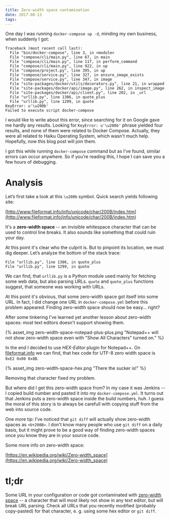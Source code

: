 ```yaml
---
title: Zero-width space contamination
date: 2017-08-13
tags:
---
```


One day I was running `docker-compose up -d`, minding my own business, when suddenly I got:

```
Traceback (most recent call last):
  File "bin/docker-compose", line 3, in <module>
  File "compose/cli/main.py", line 67, in main
  File "compose/cli/main.py", line 117, in perform_command
  File "compose/cli/main.py", line 922, in up
  File "compose/project.py", line 395, in up
  File "compose/service.py", line 327, in ensure_image_exists
  File "compose/service.py", line 347, in image
  File "site-packages/docker/utils/decorators.py", line 21, in wrapped
  File "site-packages/docker/api/image.py", line 262, in inspect_image
  File "site-packages/docker/api/client.py", line 202, in _url
  File "urllib.py", line 1306, in quote_plus
  File "urllib.py", line 1299, in quote
KeyError: u'\u200b'
Failed to execute script docker-compose
```

I would like to write about this error, since searching for it on Google gave me hardly any results. Looking for `KeyError: u'\u200b'` phrase yielded four results, and none of them were related to Docker Compose. Actually, they were all related to Haiku Operating System, which wasn't much help. Hopefully, now this blog post will join them.

I got this while running `docker-compose` command but as I’ve found, similar errors can occur anywhere. So if you’re reading this, I hope I can save you a few hours of debugging.

# Analysis

Let’s first take a look at this `\u200b` symbol. Quick search yields following site:

[http://www.fileformat.info/info/unicode/char/200B/index.htm](http://www.fileformat.info/info/unicode/char/200B/index.htm)

It's a **zero-width space** -- an invisible whitespace character that can be used to control line breaks. It also sounds like something that could ruin your day. 

At this point it's clear who the culprit is. But to pinpoint its location, we must dig deeper. Let’s analyze the bottom of the stack trace:

```
File "urllib.py", line 1306, in quote_plus
File "urllib.py", line 1299, in quote
```

We can find, that `urllib.py` is a Python module used mainly for fetching some web data, but also parsing URLs. `quote` and `quote_plus` functions suggest, that someone was working with URLs.

At this point it's obvious, that some zero-width space got itself into some URL. In fact, I did change one URL in `docker-compose.yml` before this problem appeared. Finding zero-width space should now be easy... right?

After some tinkering I've learned yet another lesson about zero-width spaces: most text editors doesn't support showing them.

{% asset_img zero-width-space-notepad-plus-plus.png "Notepad++ will not show zero-width space even with &#34;Show All Characters&#34; turned on." %}

In the end I decided to use _HEX-Editor_ plugin for Notepad++. On [fileformat.info](http://www.fileformat.info/info/unicode/char/200B/index.htm) we can find, that hex code for UTF-8 zero width space is `0xE2 0x80 0x8B`.

{% asset_img zero-width-space-hex.png "There the sucker is!" %}

Removing that character fixed my problem.

But where did I get this zero-width space from? In my case it was Jenkins -- I copied build number and pasted it into my `docker-compose.yml`. It turns out that Jenkins puts a zero-width space inside the build numbers, huh. I guess the moral of this story is to always be carefull with copying stuff from the web into source code.

One more tip: I've noticed that `git diff` will actually show zero-width spaces as `<U+200B>`. I don't know many people who use `git diff` on a daily basis, but it might prove to be a good way of finding zero-width spaces once you know they are in your source code.

Some more info on zero-width space:

[https://en.wikipedia.org/wiki/Zero-width_space](https://en.wikipedia.org/wiki/Zero-width_space)

# tl;dr

Some URL in your configuration or code got contaminated with [zero-width space](https://en.wikipedia.org/wiki/Zero-width_space) -- a character that will most likely not show in any text editor, but will break URL parsing. Check all URLs that you recently modified (probably copy-pasted) for that character, e. g. using some hex editor or `git diff`.